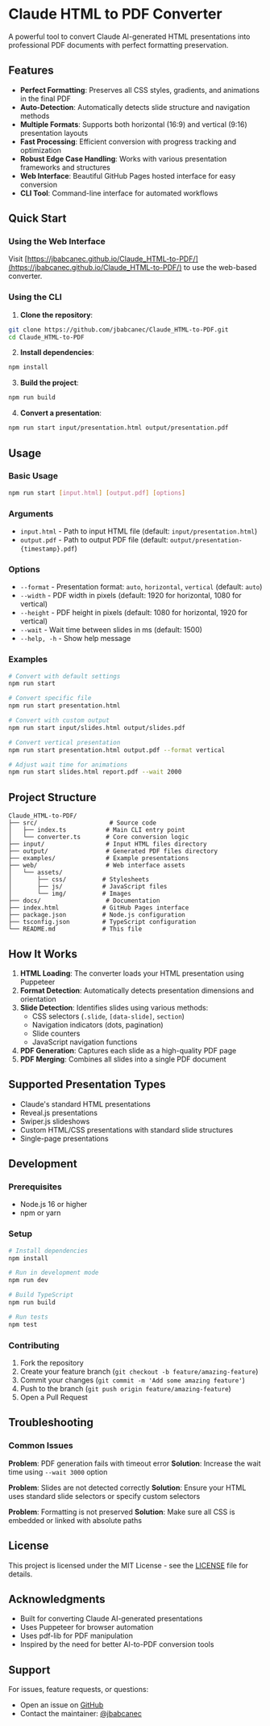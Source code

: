 # Claude HTML to PDF Converter

A powerful tool to convert Claude AI-generated HTML presentations into professional PDF documents with perfect formatting preservation.

## Features

- **Perfect Formatting**: Preserves all CSS styles, gradients, and animations in the final PDF
- **Auto-Detection**: Automatically detects slide structure and navigation methods
- **Multiple Formats**: Supports both horizontal (16:9) and vertical (9:16) presentation layouts
- **Fast Processing**: Efficient conversion with progress tracking and optimization
- **Robust Edge Case Handling**: Works with various presentation frameworks and structures
- **Web Interface**: Beautiful GitHub Pages hosted interface for easy conversion
- **CLI Tool**: Command-line interface for automated workflows

## Quick Start

### Using the Web Interface

Visit [https://jbabcanec.github.io/Claude_HTML-to-PDF/](https://jbabcanec.github.io/Claude_HTML-to-PDF/) to use the web-based converter.

### Using the CLI

1. **Clone the repository**:
```bash
git clone https://github.com/jbabcanec/Claude_HTML-to-PDF.git
cd Claude_HTML-to-PDF
```

2. **Install dependencies**:
```bash
npm install
```

3. **Build the project**:
```bash
npm run build
```

4. **Convert a presentation**:
```bash
npm run start input/presentation.html output/presentation.pdf
```

## Usage

### Basic Usage

```bash
npm run start [input.html] [output.pdf] [options]
```

### Arguments

- `input.html` - Path to input HTML file (default: `input/presentation.html`)
- `output.pdf` - Path to output PDF file (default: `output/presentation-{timestamp}.pdf`)

### Options

- `--format` - Presentation format: `auto`, `horizontal`, `vertical` (default: `auto`)
- `--width` - PDF width in pixels (default: 1920 for horizontal, 1080 for vertical)
- `--height` - PDF height in pixels (default: 1080 for horizontal, 1920 for vertical)
- `--wait` - Wait time between slides in ms (default: 1500)
- `--help, -h` - Show help message

### Examples

```bash
# Convert with default settings
npm run start

# Convert specific file
npm run start presentation.html

# Convert with custom output
npm run start input/slides.html output/slides.pdf

# Convert vertical presentation
npm run start presentation.html output.pdf --format vertical

# Adjust wait time for animations
npm run start slides.html report.pdf --wait 2000
```

## Project Structure

```
Claude_HTML-to-PDF/
├── src/                    # Source code
│   ├── index.ts           # Main CLI entry point
│   └── converter.ts       # Core conversion logic
├── input/                 # Input HTML files directory
├── output/                # Generated PDF files directory
├── examples/              # Example presentations
├── web/                   # Web interface assets
│   └── assets/
│       ├── css/          # Stylesheets
│       ├── js/           # JavaScript files
│       └── img/          # Images
├── docs/                  # Documentation
├── index.html            # GitHub Pages interface
├── package.json          # Node.js configuration
├── tsconfig.json         # TypeScript configuration
└── README.md             # This file
```

## How It Works

1. **HTML Loading**: The converter loads your HTML presentation using Puppeteer
2. **Format Detection**: Automatically detects presentation dimensions and orientation
3. **Slide Detection**: Identifies slides using various methods:
   - CSS selectors (`.slide`, `[data-slide]`, `section`)
   - Navigation indicators (dots, pagination)
   - Slide counters
   - JavaScript navigation functions
4. **PDF Generation**: Captures each slide as a high-quality PDF page
5. **PDF Merging**: Combines all slides into a single PDF document

## Supported Presentation Types

- Claude's standard HTML presentations
- Reveal.js presentations
- Swiper.js slideshows
- Custom HTML/CSS presentations with standard slide structures
- Single-page presentations

## Development

### Prerequisites

- Node.js 16 or higher
- npm or yarn

### Setup

```bash
# Install dependencies
npm install

# Run in development mode
npm run dev

# Build TypeScript
npm run build

# Run tests
npm test
```

### Contributing

1. Fork the repository
2. Create your feature branch (`git checkout -b feature/amazing-feature`)
3. Commit your changes (`git commit -m 'Add some amazing feature'`)
4. Push to the branch (`git push origin feature/amazing-feature`)
5. Open a Pull Request

## Troubleshooting

### Common Issues

**Problem**: PDF generation fails with timeout error
**Solution**: Increase the wait time using `--wait 3000` option

**Problem**: Slides are not detected correctly
**Solution**: Ensure your HTML uses standard slide selectors or specify custom selectors

**Problem**: Formatting is not preserved
**Solution**: Make sure all CSS is embedded or linked with absolute paths

## License

This project is licensed under the MIT License - see the [LICENSE](LICENSE) file for details.

## Acknowledgments

- Built for converting Claude AI-generated presentations
- Uses Puppeteer for browser automation
- Uses pdf-lib for PDF manipulation
- Inspired by the need for better AI-to-PDF conversion tools

## Support

For issues, feature requests, or questions:
- Open an issue on [GitHub](https://github.com/jbabcanec/Claude_HTML-to-PDF/issues)
- Contact the maintainer: [@jbabcanec](https://github.com/jbabcanec)